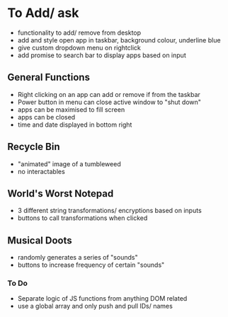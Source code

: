# To Add/ ask

- functionality to add/ remove from desktop
- add and style open app in taskbar, background colour, underline blue
- give custom dropdown menu on rightclick
- add promise to search bar to display apps based on input

## General Functions

- Right clicking on an app can add or remove if from the taskbar
- Power button in menu can close active window to "shut down"
- apps can be maximised to fill screen
- apps can be closed
- time and date displayed in bottom right

## Recycle Bin

- "animated" image of a tumbleweed
- no interactables

## World's Worst Notepad

- 3 different string transformations/ encryptions based on inputs
- buttons to call transformations when clicked

## Musical Doots

- randomly generates a series of "sounds"
- buttons to increase frequency of certain "sounds"

### To Do

- Separate logic of JS functions from anything DOM related
- use a global array and only push and pull IDs/ names

